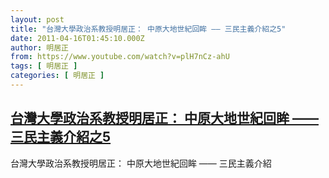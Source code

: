```yaml
---
layout: post
title: "台灣大學政治系教授明居正： 中原大地世紀回眸 —— 三民主義介紹之5"
date: 2011-04-16T01:45:10.000Z
author: 明居正
from: https://www.youtube.com/watch?v=plH7nCz-ahU
tags: [ 明居正 ]
categories: [ 明居正 ]
---
```

<!--1302918310000-->
[台灣大學政治系教授明居正： 中原大地世紀回眸 —— 三民主義介紹之5](https://www.youtube.com/watch?v=plH7nCz-ahU)
------

<div>
台灣大學政治系教授明居正： 中原大地世紀回眸 —— 三民主義介紹
</div>
